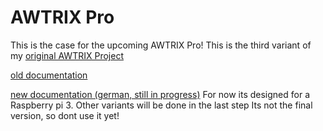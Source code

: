 # AWTRIX Pro
 This is the case for the upcoming AWTRIX Pro!
This is the third variant of my [original AWTRIX Project](https://www.thingiverse.com/thing:2791276)

[old documentation](https://docs.blueforcer.de/#/v2/README)

[new documentation (german, still in progress)](https://awtrix.github.io/AWTRIX2.0-Docs_Beta/#/de-de/)
 For now its designed for a Raspberry pi 3.
 Other variants will be done in the last step 
 Its not the final version, so dont use it yet!
